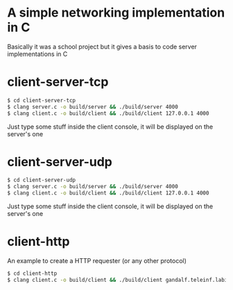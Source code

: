 # A simple networking implementation in C
Basically it was a school project but it gives a basis to code server implementations in C

# client-server-tcp
```bash
$ cd client-server-tcp
$ clang server.c -o build/server && ./build/server 4000
$ clang client.c -o build/client && ./build/client 127.0.0.1 4000
```  
Just type some stuff inside the client console, it will be displayed on the server's one

# client-server-udp
```bash
$ cd client-server-udp
$ clang server.c -o build/server && ./build/server 4000
$ clang client.c -o build/client && ./build/client 127.0.0.1 4000
```  
Just type some stuff inside the client console, it will be displayed on the server's one

# client-http
An example to create a HTTP requester (or any other protocol)
```bash
$ cd client-http
$ clang client.c -o build/client && ./build/client gandalf.teleinf.labinfo.eiaj.ch 80
```

